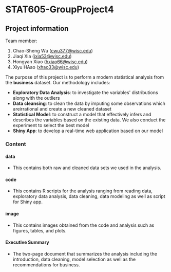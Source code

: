 # STAT605-GroupProject4

## Project information

Team member:
1. Chao-Sheng Wu (cwu377@wisc.edu)
2. Jiaqi Xia (jxia53@wisc.edu)
3. Hongyan Xiao (hxiao66@wisc.edu)
4. Xiyu HAao (xhao33@wisc.edu)

The purpose of this project is to perform a modern statistical analysis from the **business** dataset. Our methodology includes:
- **Exploratory Data Analysis**: to investigate the variables' distributions along with the outliers
- **Data cleansing**: to clean the data by imputing some observations which areirrational and create a new cleaned dataset
- **Statistical Model**: to construct a model that effectively infers and describes the variables based on the existing data. We also conduct the experiment to select the best model
- **Shiny App**: to develop a real-time web application based on our model

### Content
#### data
- This contains both raw and cleaned data sets we used in the analysis.

#### code
- This contains R scripts for the analysis ranging from reading data, exploratory data analysis, data cleaning, data modeling as well as script for Shiny app.

#### image
- This contains images obtained from the code and analysis such as figures, tables, and plots.

#### Executive Summary
- The two-page document that summarizes the analysis including the introduction, data cleaning, model selection as well as the recommendations for business.
